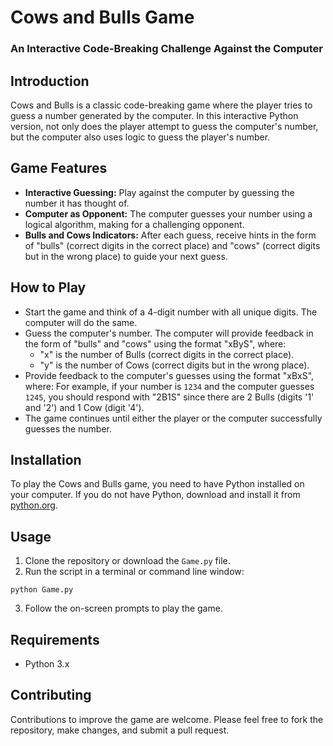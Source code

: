 # Cows and Bulls Game
### An Interactive Code-Breaking Challenge Against the Computer

## Introduction
Cows and Bulls is a classic code-breaking game where the player tries to guess a number generated by the computer. In this interactive Python version, not only does the player attempt to guess the computer's number, but the computer also uses logic to guess the player's number.

## Game Features
- **Interactive Guessing:** Play against the computer by guessing the number it has thought of.
- **Computer as Opponent:** The computer guesses your number using a logical algorithm, making for a challenging opponent.
- **Bulls and Cows Indicators:** After each guess, receive hints in the form of "bulls" (correct digits in the correct place) and "cows" (correct digits but in the wrong place) to guide your next guess.

## How to Play
- Start the game and think of a 4-digit number with all unique digits. The computer will do the same.
- Guess the computer's number. The computer will provide feedback in the form of "bulls" and "cows" using the format "xByS", where:
  - "x" is the number of Bulls (correct digits in the correct place).
  - "y" is the number of Cows (correct digits but in the wrong place).
- Provide feedback to the computer's guesses using the format "xBxS", where:
  For example, if your number is `1234` and the computer guesses `1245`, you should respond with "2B1S" since there are 2 Bulls (digits '1' and '2') and 1 Cow (digit '4').
- The game continues until either the player or the computer successfully guesses the number.

## Installation
To play the Cows and Bulls game, you need to have Python installed on your computer. If you do not have Python, download and install it from [python.org](https://www.python.org/).

## Usage
1. Clone the repository or download the `Game.py` file.
2. Run the script in a terminal or command line window:

```shell
python Game.py
```
3. Follow the on-screen prompts to play the game.

## Requirements
- Python 3.x

## Contributing
Contributions to improve the game are welcome. Please feel free to fork the repository, make changes, and submit a pull request.


